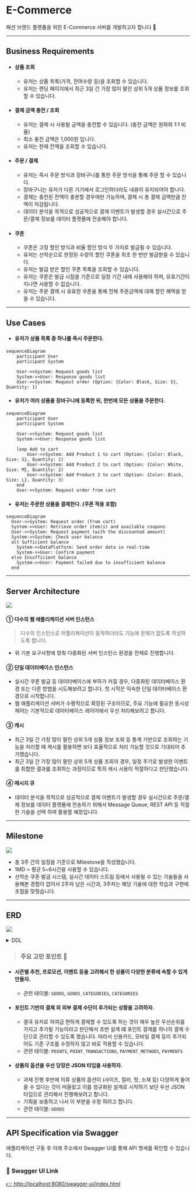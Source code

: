 # E-Commerce

패션 브랜드 플랫폼을 위한 E-Commerce 서버를 개발하고자 합니다 🙂

----

## Business Requirements

- #### 상품 조회
  - 유저는 상품 목록(가격, 잔여수량 등)을 조회할 수 있습니다.
  - 유저는 랜딩 페이지에서 최근 3일 간 가장 많이 팔린 상위 5개 상품 정보를 조회할 수 있습니다.
- #### 결제 금액 충전 / 조회
  - 유저는 결제 시 사용될 금액을 충전할 수 있습니다. (충전 금액은 원화와 1:1 비율)
  - 최소 충전 금액은 1,000원 입니다.
  - 유저는 현재 잔액을 조회할 수 있습니다.
- #### 주문 / 결제
  - 유저는 즉시 주문 방식과 장바구니를 통한 주문 방식을 통해 주문 할 수 있습니다. 
  - 장바구니는 유저가 다른 기기에서 로그인하더라도 내용이 유지되어야 합니다. 
  - 결제는 충전된 잔액이 충분할 경우에만 가능하며, 결제 시 총 결제 금액만큼 잔액이 차감됩니다.
  - 데이터 분석을 목적으로 성공적으로 결제 이벤트가 발생할 경우 실시간으로 주문/결제 정보를 데이터 플랫폼에 전송해야 합니다.
- #### 쿠폰
  - 쿠폰은 고정 할인 방식과 비율 할인 방식 두 가지로 발급될 수 있습니다.
  - 유저는 선착순으로 한정된 수량의 할인 쿠폰을 최초 한 번만 발급받을 수 있습니다. 
  - 유저는 발급 받은 할인 쿠폰 목록을 조회할 수 있습니다.
  - 유저는 쿠폰은 발급 시점을 기준으로 일정 기간 내에 사용해야 하며, 유효기간이 지나면 사용할 수 없습니다.
  - 유저는 주문 결제 시 유효한 쿠폰을 통해 전체 주문금액에 대해 할인 혜택을 받을 수 있습니다.

----

## Use Cases

- #### 유저가 상품 목록 중 하나를 즉시 주문한다. 

```mermaid
sequenceDiagram
    participant User
    participant System

    User->>System: Request goods list
    System->>User: Response goods list
    User->>System: Request order (Option: {Color: Black, Size: S}, Quantity: 1)
```

- #### 유저가 여러 상품을 장바구니에 등록한 뒤, 한번에 모든 상품을 주문한다.

```mermaid
sequenceDiagram
    participant User
    participant System

    User->>System: Request goods list
    System->>User: Response goods list

    loop Add to cart
        User->>System: Add Product 1 to cart (Option: {Color: Black, Size: S}, Quantity: 1)
        User->>System: Add Product 2 to cart (Option: {Color: White, Size: M}, Quantity: 2)
        User->>System: Add Product 3 to cart (Option: {Color: Black, Size: L}, Quantity: 3)
    end
    User->>System: Request order from cart
```

- #### 유저는 주문한 상품을 결제한다. (쿠폰 적용 포함) 

```mermaid
sequenceDiagram
  User->>System: Request order (from cart)
  System->>User: Retrieve order item(s) and available coupons
  User->>System: Request payment (with the discounted amount)
  System->>System: Check user balance
  alt Sufficient balance
    System->>DataPlatform: Send order data in real-time
    System->>User: Confirm payment
  else Insufficient balance
    System->>User: Payment failed due to insufficient balance
  end
```

----

## Server Architecture

![](docs/server_architecture_v1.png)

#### ① 다수의 웹 애플리케이션 서버 인스턴스

> 다수의 인스턴스로 어플리케이션이 동작하더라도 기능에 문제가 없도록 작성하도록 합니다.

- 위 기본 요구사항에 맞춰 다중화된 서버 인스턴스 환경을 전제로 진행합니다.  

#### ② 단일 데이터베이스 인스턴스

- 실시간 쿠폰 발급 등 데이터베이스에 부하가 커질 경우, 다중화된 데이터베이스 환경 또는 다른 방법을 시도해보려고 합니다. 첫 시작은 익숙한 단일 데이터베이스 환경으로 시작합니다.
- 웹 애플리케이션 서버가 수평적으로 확장된 구조이므로, 주요 기능에 필요한 동시성 제어는 기본적으로 데이터베이스 레이어에서 우선 처리해보려고 합니다.

#### ③ 캐시

- 최근 3일 간 가장 많이 팔린 상위 5개 상품 정보 조회 등 통계 기반으로 조회하는 기능을 처리할 때 캐시를 활용하면 보다 효율적으로 처리 가능할 것으로 기대되어 추가했습니다. 
- 최근 3일 간 가장 많이 팔린 상위 5개 상품 조회의 경우, 일정 주기로 발생한 이벤트를 취합한 결과를 조회하는 과정이므로 특히 캐시 사용이 적절하다고 판단했습니다.

#### ④ 메시지 큐

- 데이터 분석을 목적으로 성공적으로 결제 이벤트가 발생할 경우 실시간으로 주문/결제 정보를 데이터 플랫폼에 전송하기 위해서 Message Queue, REST API 등 적절한 기술을 선택 하여 활용할 예정입니다.

----

## Milestone

![](docs/milestone.png)

- 총 3주 간의 일정을 기준으로 Milestone을 작성했습니다.
- 1MD = 평균 5~6시간을 사용할 수 있습니다. 
- 선착순 쿠폰 발급 시스템, 실시간 데이터 스트림 등에서 사용될 수 있는 기술들을 사용해본 경험이 없어서 2주차 남은 시간과, 3주차는 해당 기술에 대한 학습과 구현에 초점을 맞췄습니다.

----

## ERD

![](docs/erd_diagram.png)

<details>
<summary>DDL</summary>

```sql
CREATE TABLE USERS
(
  id            INT PRIMARY KEY,
  username      VARCHAR(50)  NOT NULL,
  password_hash VARCHAR(100) NOT NULL,
  email         VARCHAR(100) NOT NULL UNIQUE,
  nickname      VARCHAR(50)  NOT NULL
);

CREATE TABLE DELIVERY_ADDRESSES
(
  id             INT PRIMARY KEY,
  user_id        INT NOT NULL,
  recipient_name VARCHAR(50) NOT NULL,
  phone_number   VARCHAR(20) NOT NULL,
  address_line1  VARCHAR(100) NOT NULL,
  address_line2  VARCHAR(100),
  postal_code    VARCHAR(10),
  is_default     BOOLEAN DEFAULT FALSE NOT NULL
);

CREATE TABLE COMPANIES
(
  id   INT PRIMARY KEY,
  name VARCHAR(50) NOT NULL
);

CREATE TABLE BRANDS
(
  id         INT PRIMARY KEY,
  company_id INT NOT NULL,
  name       VARCHAR(50) NOT NULL
);

CREATE TABLE CATEGORIES
(
  id        INT PRIMARY KEY,
  name      VARCHAR(50) NOT NULL,
  parent_id INT DEFAULT NULL
);

CREATE TABLE GOODS
(
  id       INT PRIMARY KEY,
  brand_id INT NOT NULL,
  name     VARCHAR(50) NOT NULL,
  price    INT NOT NULL,
  quantity INT NOT NULL,
  options  JSON
);

CREATE TABLE GOODS_CATEGORIES
(
  id          INT PRIMARY KEY,
  goods_id    INT NOT NULL,
  category_id INT NOT NULL
);

CREATE TABLE CARTS
(
  id       INT PRIMARY KEY,
  user_id  INT NOT NULL,
  goods_id INT NOT NULL
);

CREATE TABLE ORDERS
(
  id                  INT PRIMARY KEY,
  user_id             INT NOT NULL,
  delivery_address_id INT NOT NULL,
  total_price         INT NOT NULL,
  status              VARCHAR(20) NOT NULL COMMENT 'PAYMENT_PENDING, PAYMENT_COMPLETED, ORDER_CANCELLED, PAYMENT_EXPIRED'
);

CREATE TABLE ORDER_ITEMS
(
  id       INT PRIMARY KEY,
  order_id INT NOT NULL,
  goods_id INT NOT NULL
);

CREATE TABLE COUPONS
(
  coupon_id      INT PRIMARY KEY,
  coupon_code    VARCHAR(50) NOT NULL,
  discount_type  VARCHAR(20) NOT NULL COMMENT 'FIXED, RATE',
  discount_value INT NOT NULL,
  start_date     DATETIME NOT NULL,
  end_date       DATETIME NOT NULL,
  issued_count   INT NOT NULL,
  max_issuable   INT NOT NULL
);

CREATE TABLE COUPON_USAGES
(
  id        INT PRIMARY KEY,
  order_id  INT NOT NULL,
  coupon_id INT NOT NULL
);

CREATE TABLE USER_COUPONS
(
  id        INT PRIMARY KEY,
  user_id   INT NOT NULL,
  coupon_id INT NOT NULL,
  status    VARCHAR(20) NOT NULL COMMENT 'AVAILABLE, USED, EXPIRED'
);

CREATE TABLE POINTS
(
  id      INT PRIMARY KEY,
  user_id INT NOT NULL,
  balance INT NOT NULL
);

CREATE TABLE POINT_TRANSACTIONS
(
  id               INT PRIMARY KEY,
  user_id          INT NOT NULL,
  transaction_type VARCHAR(20) NOT NULL COMMENT 'CHARGE, USAGE',
  amount           INT NOT NULL
);

CREATE TABLE PAYMENT_METHODS
(
  id           INT PRIMARY KEY,
  payment_type VARCHAR(20) NOT NULL COMMENT 'CREDIT_CARD, MOBILE_PAYMENT, POINT_PAYMENT',
  name         VARCHAR(50) NOT NULL
);

CREATE TABLE PAYMENTS
(
  id                INT PRIMARY KEY,
  order_id          INT NOT NULL,
  payment_method_id INT NOT NULL,
  price             INT NOT NULL,
  status            VARCHAR(20) NOT NULL COMMENT 'COMPLETED, CANCELLED, FAILED'
);
```
</details>

> ### 주요 고민 포인트 🧐
 - #### 시즌별 추천, 프로모션, 이벤트 등을 고려해서 한 상품이 다양한 분류에 속할 수 있게 만들자.
   - 관련 테이블: `GOODS`, `GOODS_CATEGORIES`, `CATEGORIES` 

 - #### 포인트 기반의 결제 외 외부 결제 수단이 추가되는 상황을 고려하자.
   - 결국 유저로 하여금 편하게 결제할 수 있도록 하는 것이 매우 높은 우선순위를 가지고 추가될 기능이라고 판단해서 초반 설계 떄 포인트 결제를 하나의 결제 수단으로 관리할 수 있도록 했습니다. 따라서 신용카드, 모바일 결제 등이 추가되어도 기존 구조를 수정하지 않고 바로 적용할 수 있습니다. 
   - 관련 테이블: `POINTS`, `POINT_TRANSACTIONS`, `PAYMENT_METHODS`, `PAYMENTS`

 - #### 상품의 옵션을 우선 당장은 JSON 타입을 사용하자. 
   - 과제 진행 후반에 의류 상품의 옵션이 (사이즈, 컬러, 핏, 소재 등) 다양하게 들어올 수 있다는 것이 떠올랐고 이를 정규화된 설계로 시작하기 보단 우선 JSON 타입으로 관리해서 진행해보려고 합니다. 
   - 기획을 보충하고 나서 이 부분을 수정 하려고 합니다.
   - 관련 테이블: `GOODS`

----

## API Specification via Swagger

애플리케이션 구동 후 아래 주소에서 Swagger UI를 통해 API 명세를 확인할 수 있습니다. 

### 🔗 **Swagger UI Link**
[👉 http://localhost:8080/swagger-ui/index.html](http://localhost:8080/swagger-ui/index.html)
